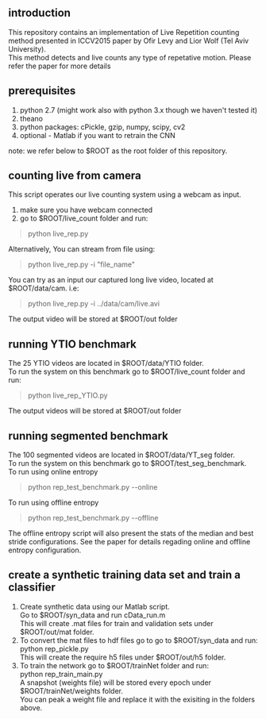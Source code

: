 introduction
----------------------------------------------------

This repository contains an implementation of Live Repetition counting method presented in ICCV2015 paper by Ofir Levy and Lior Wolf (Tel Aviv University).  
This method detects and live counts any type of repetative motion. Please refer the paper for more details

prerequisites
----------------------------------------------------

1. python 2.7 (might work also with python 3.x though we haven't tested it)
2. theano
3. python packages: cPickle, gzip, numpy, scipy, cv2
4. optional - Matlab if you want to retrain the CNN

note: we refer below to $ROOT as the root folder of this repository.

counting live from camera
----------------------------------------------------

This script operates our live counting system using a webcam as input.  
1. make sure you have webcam connected  
2. go to $ROOT/live_count folder and run:
> python live_rep.py 

Alternatively, You can stream from file using:  
> python live_rep.py -i "file_name"

You can try as an input our captured long live video, located at $ROOT/data/cam. i.e: 
> python live_rep.py -i ../data/cam/live.avi

The output video will be stored at $ROOT/out folder

running YTIO benchmark
----------------------------------------------------

The 25 YTIO videos are located in $ROOT/data/YTIO folder.  
To run the system on this benchmark go to $ROOT/live_count folder and run:
> python live_rep_YTIO.py 

The output videos will be stored at $ROOT/out folder


running segmented benchmark
----------------------------------------------------

The 100 segmented videos are located in $ROOT/data/YT_seg folder.  
To run the system on this benchmark go to $ROOT/test_seg_benchmark.  
To run using online entropy
> python rep_test_benchmark.py --online

To run using offline entropy
> python rep_test_benchmark.py --offline

The offline entropy script will also present the stats of the median and best stride configurations.
See the paper for details regading online and offline entropy configuration.


create a synthetic training data set and train a classifier
----------------------------------------------------

1. Create synthetic data using our Matlab script.  
Go to $ROOT/syn_data and run cData_run.m  
This will create .mat files for train and validation sets under $ROOT/out/mat folder.
2. To convert the mat files to hdf files go to go to $ROOT/syn_data and run:  
  python rep_pickle.py  
This will create the require h5 files under $ROOT/out/h5 folder.
3. To train the network go to  $ROOT/trainNet folder and run:  
python rep_train_main.py  
A snapshot (weights file) will be stored every epoch under $ROOT/trainNet/weights folder.  
You can peak a weight file and replace it with the exisiting in the folders above.

